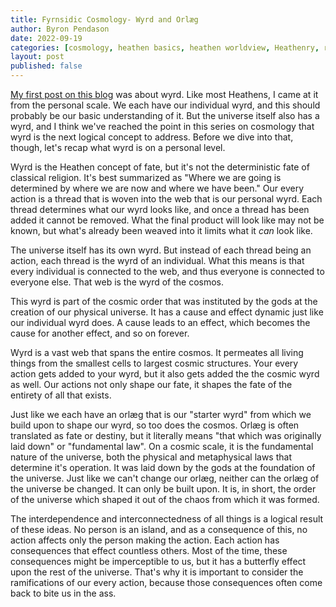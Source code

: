 ```yaml
---
title: Fyrnsidic Cosmology- Wyrd and Orlæg
author: Byron Pendason
date: 2022-09-19
categories: [cosmology, heathen basics, heathen worldview, Heathenry, reconstruction]
layout: post
published: false
---
```


[My first post on this blog](https://www.minewyrtruman.com/2019/10/02/wyrd-the-heathen-concept-of-fate/) was about wyrd. Like most Heathens, I came at it from the personal scale. We each have our individual wyrd, and this should probably be our basic understanding of it. But the universe itself also has a wyrd, and I think we've reached the point in this series on cosmology that wyrd is the next logical concept to address. Before we dive into that, though, let's recap what wyrd is on a personal level.

Wyrd is the Heathen concept of fate, but it's not the deterministic fate of classical religion. It's best summarized as "Where we are going is determined by where we are now and where we have been." Our every action is a thread that is woven into the web that is our personal wyrd. Each thread determines what our wyrd looks like, and once a thread has been added it cannot be removed. What the final product will look like may not be known, but what's already been weaved into it limits what it *can* look like.

The universe itself has its own wyrd. But instead of each thread being an action, each thread is the wyrd of an individual. What this means is that every individual is connected to the web, and thus everyone is connected to everyone else. That web is the wyrd of the cosmos.

This wyrd is part of the cosmic order that was instituted by the gods at the creation of our physical universe. It has a cause and effect dynamic just like our individual wyrd does. A cause leads to an effect, which becomes the cause for another effect, and so on forever.

Wyrd is a vast web that spans the entire cosmos. It permeates all living things from the smallest cells to largest cosmic structures. Your every action gets added to your wyrd, but it also gets added the the cosmic wyrd as well. Our actions not only shape our fate, it shapes the fate of the entirety of all that exists.

Just like we each have an orlæg that is our "starter wyrd" from which we build upon to shape our wyrd, so too does the cosmos. Orlæg is often translated as fate or destiny, but it literally means "that which was originally laid down" or "fundamental law". On a cosmic scale, it is the fundamental nature of the universe, both the physical and metaphysical laws that determine it's operation. It was laid down by the gods at the foundation of the universe. Just like we can't change our orlæg, neither can the orlæg of the universe be changed. It can only be built upon. It is, in short, the order of the universe which shaped it out of the chaos from which it was formed.

The interdependence and interconnectedness of all things is a logical result of these ideas. No person is an island, and as a consequence of this, no action affects only the person making the action. Each action has consequences that effect countless others. Most of the time, these consequences might be imperceptible to us, but it has a butterfly effect upon the rest of the universe. That's why it is important to consider the ramifications of our every action, because those consequences often come back to bite us in the ass.